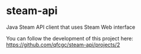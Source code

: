 # steam-api
Java Steam API client that uses Steam Web interface

You can follow the development of this project here: https://github.com/qfcgc/steam-api/projects/2
